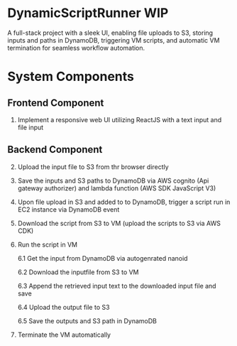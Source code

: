 # DynamicScriptRunner WIP
A full-stack project with a sleek UI, enabling file uploads to S3, storing inputs and paths in DynamoDB, triggering VM scripts, and automatic VM termination for seamless workflow automation.
# System Components 

## Frontend Component 

1. Implement a responsive web UI utilizing ReactJS with a text input and file input

## Backend Component 

2. Upload the input file to S3 from thr browser directly

3. Save the inputs and S3 paths to DynamoDB via AWS cognito (Api gateway authorizer) and lambda function (AWS SDK JavaScript V3)

4. Upon file upload in S3 and added to to DynamoDB, trigger a script run in EC2 instance via DynamoDB event

5. Download the script from S3 to VM (upload the scripts to S3 via AWS CDK)

6. Run the script in VM

   6.1 Get the input from DynamoDB via autogenrated nanoid 

   6.2 Download the inputfile from S3 to VM 

   6.3 Append the retrieved input text to the downloaded input file and save 

   6.4 Upload the output file to S3 

   6.5 Save the outputs and S3 path in DynamoDB 

7. Terminate the VM automatically 
